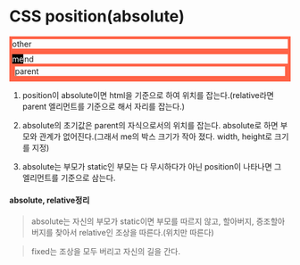 # CSS position(absolute)
<html>
	<head>
		<style>
		#parent,#other,#grand{
				border:5px solid tomato;
			}
		#grand{
			position:relative;
		}
		#me{
			position:absolute;
			background-color: black;
			color:white;
			left:0px; 
			top:0px;
		}
		</style>
	</head>
	<body>
		<div id="other">other</div>
		<div id="grand">
			grand
			<div id="parent">
			parent
				<div id="me">me</div>
			</div>
		</div>
		
1. position이 absolute이면 html을 기준으로 하여 위치를 잡는다.(relative라면 parent 엘리먼트를 기준으로 해서 자리를 잡는다.)
		
		
2. absolute의 초기값은 parent의 자식으로서의 위치를 잡는다. absolute로 하면 부모와 관계가 없어진다.(그래서 me의 박스 크기가 작아 졌다. width, height로 크기를 지정)

3. absolute는 부모가 static인 부모는 다 무시하다가 아닌 position이 나타나면 그 엘리먼트를 기준으로 삼는다.	

#### absolute, relative정리
> absolute는 자신의 부모가 static이면 부모를 따르지 않고, 할아버지, 증조할아버지를 찾아서 relative인 조상을 따른다.(위치만 따른다)

> fixed는 조상을 모두 버리고 자신의 길을 간다.
	</body>
</html>



